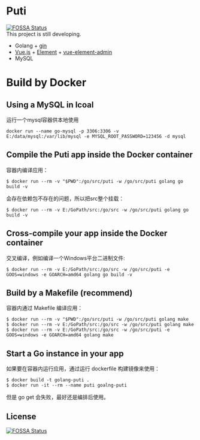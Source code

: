 # Puti
[![FOSSA Status](https://app.fossa.io/api/projects/git%2Bgithub.com%2Fputi-projects%2Fputi.svg?type=shield)](https://app.fossa.io/projects/git%2Bgithub.com%2Fputi-projects%2Fputi?ref=badge_shield)   
This project is still developing.

* Golang + [gin](https://github.com/gin-gonic/gin)
* [Vue.js](https://github.com/vuejs/vue) + [Element](https://github.com/ElemeFE/element) + [vue-element-admin](https://github.com/PanJiaChen/vue-element-admin)
* MySQL

# Build by Docker
## Using a MySQL in lcoal
运行一个mysql容器供本地使用
```
docker run --name go-mysql -p 3306:3306 -v E:/data/mysql:/var/lib/mysql -e MYSQL_ROOT_PASSWORD=123456 -d mysql
```

## Compile the Puti app inside the Docker container
容器内编译应用：
```
$ docker run --rm -v "$PWD":/go/src/puti -w /go/src/puti golang go build -v
```
会存在依赖包不存在的问题，所以把src整个挂载：
```
$ docker run --rm -v E:/GoPath/src:/go/src -w /go/src/puti golang go build -v
```
## Cross-compile your app inside the Docker container
交叉编译，例如编译一个Windows平台二进制文件:
```
$ docker run --rm -v E:/GoPath/src:/go/src -w /go/src/puti -e GOOS=windows -e GOARCH=amd64 golang go build -v
```

## Build by a Makefile (recommend)
容器内通过 Makefile 编译应用：
```
$ docker run --rm -v "$PWD":/go/src/puti -w /go/src/puti golang make
$ docker run --rm -v E:/GoPath/src:/go/src -w /go/src/puti golang make
$ docker run --rm -v E:/GoPath/src:/go/src -w /go/src/puti -e GOOS=windows -e GOARCH=amd64 golang make
```

## Start a Go instance in your app
如果要在容器内运行应用，通过运行 dockerfile 构建镜像来使用：
```
$ docker build -t golang-puti .
$ docker run -it --rm --name puti goalng-puti
```
但是 go get 会失败，最好还是编排后使用。

## License
[![FOSSA Status](https://app.fossa.io/api/projects/git%2Bgithub.com%2Fputi-projects%2Fputi.svg?type=large)](https://app.fossa.io/projects/git%2Bgithub.com%2Fputi-projects%2Fputi?ref=badge_large)